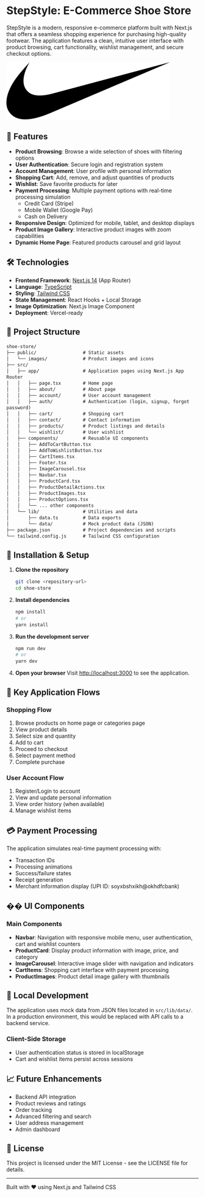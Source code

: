# StepStyle: E-Commerce Shoe Store

StepStyle is a modern, responsive e-commerce platform built with Next.js that offers a seamless shopping experience for purchasing high-quality footwear. The application features a clean, intuitive user interface with product browsing, cart functionality, wishlist management, and secure checkout options.

![StepStyle Logo](/public/images/logo.svg)

## 🚀 Features

- **Product Browsing**: Browse a wide selection of shoes with filtering options
- **User Authentication**: Secure login and registration system
- **Account Management**: User profile with personal information
- **Shopping Cart**: Add, remove, and adjust quantities of products
- **Wishlist**: Save favorite products for later
- **Payment Processing**: Multiple payment options with real-time processing simulation
  - Credit Card (Stripe)
  - Mobile Wallet (Google Pay)
  - Cash on Delivery
- **Responsive Design**: Optimized for mobile, tablet, and desktop displays
- **Product Image Gallery**: Interactive product images with zoom capabilities
- **Dynamic Home Page**: Featured products carousel and grid layout

## 🛠️ Technologies

- **Frontend Framework**: [Next.js 14](https://nextjs.org/) (App Router)
- **Language**: [TypeScript](https://www.typescriptlang.org/)
- **Styling**: [Tailwind CSS](https://tailwindcss.com/)
- **State Management**: React Hooks + Local Storage
- **Image Optimization**: Next.js Image Component
- **Deployment**: Vercel-ready

## 📂 Project Structure

```
shoe-store/
├── public/                 # Static assets
│   └── images/             # Product images and icons
├── src/
│   ├── app/                # Application pages using Next.js App Router
│   │   ├── page.tsx        # Home page
│   │   ├── about/          # About page
│   │   ├── account/        # User account management
│   │   ├── auth/           # Authentication (login, signup, forgot password)
│   │   ├── cart/           # Shopping cart
│   │   ├── contact/        # Contact information
│   │   ├── products/       # Product listings and details
│   │   └── wishlist/       # User wishlist
│   ├── components/         # Reusable UI components
│   │   ├── AddToCartButton.tsx
│   │   ├── AddToWishlistButton.tsx
│   │   ├── CartItems.tsx
│   │   ├── Footer.tsx
│   │   ├── ImageCarousel.tsx
│   │   ├── Navbar.tsx
│   │   ├── ProductCard.tsx
│   │   ├── ProductDetailActions.tsx
│   │   ├── ProductImages.tsx
│   │   ├── ProductOptions.tsx
│   │   └── ... other components
│   └── lib/                # Utilities and data
│       ├── data.ts         # Data exports
│       └── data/           # Mock product data (JSON)
├── package.json            # Project dependencies and scripts
└── tailwind.config.js      # Tailwind CSS configuration
```

## 🔧 Installation & Setup

1. **Clone the repository**
   ```bash
   git clone <repository-url>
   cd shoe-store
   ```

2. **Install dependencies**
   ```bash
   npm install
   # or
   yarn install
   ```

3. **Run the development server**
   ```bash
   npm run dev
   # or
   yarn dev
   ```

4. **Open your browser**
   Visit [http://localhost:3000](http://localhost:3000) to see the application.

## 📱 Key Application Flows

### Shopping Flow
1. Browse products on home page or categories page
2. View product details
3. Select size and quantity
4. Add to cart
5. Proceed to checkout
6. Select payment method
7. Complete purchase

### User Account Flow
1. Register/Login to account
2. View and update personal information
3. View order history (when available)
4. Manage wishlist items

## 💳 Payment Processing

The application simulates real-time payment processing with:
- Transaction IDs
- Processing animations
- Success/failure states
- Receipt generation
- Merchant information display (UPI ID: soyxbshxikh@okhdfcbank)

## �� UI Components

### Main Components
- **Navbar**: Navigation with responsive mobile menu, user authentication, cart and wishlist counters
- **ProductCard**: Display product information with image, price, and category
- **ImageCarousel**: Interactive image slider with navigation and indicators
- **CartItems**: Shopping cart interface with payment processing
- **ProductImages**: Product detail image gallery with thumbnails

## 🧪 Local Development

The application uses mock data from JSON files located in `src/lib/data/`. In a production environment, this would be replaced with API calls to a backend service.

### Client-Side Storage
- User authentication status is stored in localStorage
- Cart and wishlist items persist across sessions

## 📈 Future Enhancements

- Backend API integration
- Product reviews and ratings
- Order tracking
- Advanced filtering and search
- User address management
- Admin dashboard

## 📝 License

This project is licensed under the MIT License - see the LICENSE file for details.

---

Built with ❤️ using Next.js and Tailwind CSS
